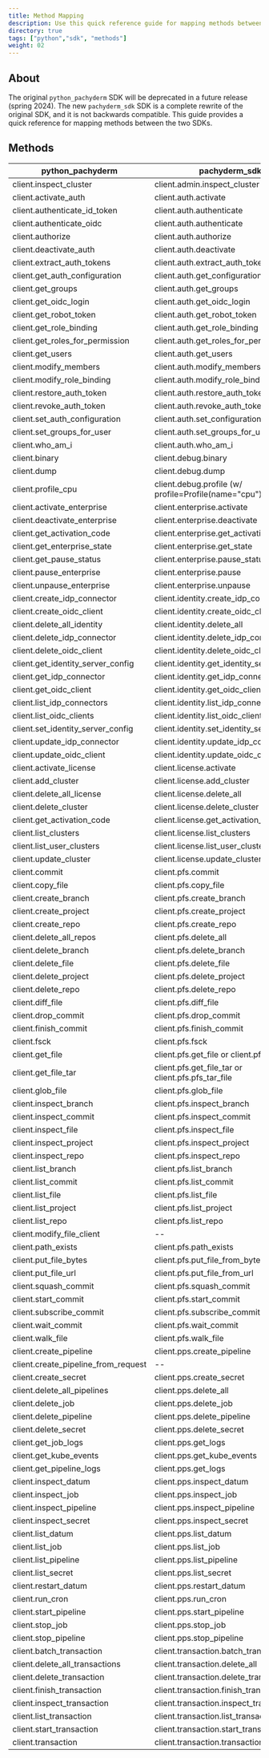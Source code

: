 ```yaml
---
title: Method Mapping 
description: Use this quick reference guide for mapping methods between Python Pachyderm and the new Pachyderm SDK
directory: true 
tags: ["python","sdk", "methods"]
weight: 02
---
```


## About

The original `python_pachyderm` SDK will be deprecated in a future release (spring 2024). The new `pachyderm_sdk` SDK is a complete rewrite of the original SDK, and it is not backwards compatible. This guide provides a quick reference for mapping methods between the two SDKs.

## Methods

| python_pachyderm | pachyderm_sdk |
|---|---|
| client.inspect_cluster | client.admin.inspect_cluster |
| client.activate_auth | client.auth.activate |
| client.authenticate_id_token | client.auth.authenticate |
| client.authenticate_oidc | client.auth.authenticate |
| client.authorize | client.auth.authorize |
| client.deactivate_auth | client.auth.deactivate |
| client.extract_auth_tokens | client.auth.extract_auth_tokens |
| client.get_auth_configuration | client.auth.get_configuration |
| client.get_groups | client.auth.get_groups |
| client.get_oidc_login | client.auth.get_oidc_login |
| client.get_robot_token | client.auth.get_robot_token |
| client.get_role_binding | client.auth.get_role_binding |
| client.get_roles_for_permission | client.auth.get_roles_for_permission |
| client.get_users | client.auth.get_users |
| client.modify_members | client.auth.modify_members |
| client.modify_role_binding | client.auth.modify_role_binding |
| client.restore_auth_token | client.auth.restore_auth_token |
| client.revoke_auth_token | client.auth.revoke_auth_token |
| client.set_auth_configuration | client.auth.set_configuration |
| client.set_groups_for_user | client.auth.set_groups_for_user |
| client.who_am_i | client.auth.who_am_i |
| client.binary | client.debug.binary |
| client.dump | client.debug.dump |
| client.profile_cpu | client.debug.profile (w/ profile=Profile(name="cpu")) |
| client.activate_enterprise | client.enterprise.activate |
| client.deactivate_enterprise | client.enterprise.deactivate |
| client.get_activation_code | client.enterprise.get_activation_code |
| client.get_enterprise_state | client.enterprise.get_state |
| client.get_pause_status | client.enterprise.pause_status |
| client.pause_enterprise | client.enterprise.pause |
| client.unpause_enterprise | client.enterprise.unpause |
| client.create_idp_connector | client.identity.create_idp_connector |
| client.create_oidc_client | client.identity.create_oidc_client |
| client.delete_all_identity | client.identity.delete_all |
| client.delete_idp_connector | client.identity.delete_idp_connector |
| client.delete_oidc_client | client.identity.delete_oidc_client |
| client.get_identity_server_config | client.identity.get_identity_server_config |
| client.get_idp_connector | client.identity.get_idp_connector |
| client.get_oidc_client | client.identity.get_oidc_client |
| client.list_idp_connectors | client.identity.list_idp_connectors |
| client.list_oidc_clients | client.identity.list_oidc_clients |
| client.set_identity_server_config | client.identity.set_identity_server_config |
| client.update_idp_connector | client.identity.update_idp_connector |
| client.update_oidc_client | client.identity.update_oidc_client |
| client.activate_license | client.license.activate |
| client.add_cluster | client.license.add_cluster |
| client.delete_all_license | client.license.delete_all |
| client.delete_cluster | client.license.delete_cluster |
| client.get_activation_code | client.license.get_activation_code |
| client.list_clusters | client.license.list_clusters |
| client.list_user_clusters | client.license.list_user_clusters |
| client.update_cluster | client.license.update_cluster |
| client.commit | client.pfs.commit |
| client.copy_file | client.pfs.copy_file |
| client.create_branch | client.pfs.create_branch |
| client.create_project | client.pfs.create_project |
| client.create_repo | client.pfs.create_repo |
| client.delete_all_repos | client.pfs.delete_all |
| client.delete_branch | client.pfs.delete_branch |
| client.delete_file | client.pfs.delete_file |
| client.delete_project | client.pfs.delete_project |
| client.delete_repo | client.pfs.delete_repo |
| client.diff_file | client.pfs.diff_file |
| client.drop_commit | client.pfs.drop_commit |
| client.finish_commit | client.pfs.finish_commit |
| client.fsck | client.pfs.fsck |
| client.get_file | client.pfs.get_file or client.pfs.pfs_file |
| client.get_file_tar | client.pfs.get_file_tar or client.pfs.pfs_tar_file |
| client.glob_file | client.pfs.glob_file |
| client.inspect_branch | client.pfs.inspect_branch |
| client.inspect_commit | client.pfs.inspect_commit |
| client.inspect_file | client.pfs.inspect_file |
| client.inspect_project | client.pfs.inspect_project |
| client.inspect_repo | client.pfs.inspect_repo |
| client.list_branch | client.pfs.list_branch |
| client.list_commit | client.pfs.list_commit |
| client.list_file | client.pfs.list_file |
| client.list_project | client.pfs.list_project |
| client.list_repo | client.pfs.list_repo |
| client.modify_file_client | -- |
| client.path_exists | client.pfs.path_exists |
| client.put_file_bytes | client.pfs.put_file_from_bytes |
| client.put_file_url | client.pfs.put_file_from_url |
| client.squash_commit | client.pfs.squash_commit |
| client.start_commit | client.pfs.start_commit |
| client.subscribe_commit | client.pfs.subscribe_commit |
| client.wait_commit | client.pfs.wait_commit |
| client.walk_file | client.pfs.walk_file |
| client.create_pipeline | client.pps.create_pipeline |
| client.create_pipeline_from_request | -- |
| client.create_secret | client.pps.create_secret |
| client.delete_all_pipelines | client.pps.delete_all |
| client.delete_job | client.pps.delete_job |
| client.delete_pipeline | client.pps.delete_pipeline |
| client.delete_secret | client.pps.delete_secret |
| client.get_job_logs | client.pps.get_logs |
| client.get_kube_events | client.pps.get_kube_events |
| client.get_pipeline_logs | client.pps.get_logs |
| client.inspect_datum | client.pps.inspect_datum |
| client.inspect_job | client.pps.inspect_job |
| client.inspect_pipeline | client.pps.inspect_pipeline |
| client.inspect_secret | client.pps.inspect_secret |
| client.list_datum | client.pps.list_datum |
| client.list_job | client.pps.list_job |
| client.list_pipeline | client.pps.list_pipeline |
| client.list_secret | client.pps.list_secret |
| client.restart_datum | client.pps.restart_datum |
| client.run_cron | client.pps.run_cron |
| client.start_pipeline | client.pps.start_pipeline |
| client.stop_job | client.pps.stop_job |
| client.stop_pipeline | client.pps.stop_pipeline |
| client.batch_transaction | client.transaction.batch_transaction |
| client.delete_all_transactions | client.transaction.delete_all |
| client.delete_transaction | client.transaction.delete_transaction |
| client.finish_transaction | client.transaction.finish_transaction |
| client.inspect_transaction | client.transaction.inspect_transaction |
| client.list_transaction | client.transaction.list_transaction |
| client.start_transaction | client.transaction.start_transaction |
| client.transaction | client.transaction.transaction |